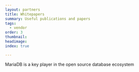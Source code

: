 ```yaml
---
layout: partners
title: Whitepapers
summary: Useful publications and papers
tags:
  - vendor
order: 3
thumbnail:
headimage:
index: true

---
```


MariaDB is a key player in the open source database ecosystem
